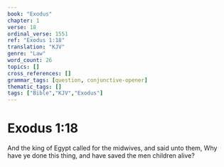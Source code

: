 ```yaml
---
book: "Exodus"
chapter: 1
verse: 18
ordinal_verse: 1551
ref: "Exodus 1:18"
translation: "KJV"
genre: "Law"
word_count: 26
topics: []
cross_references: []
grammar_tags: [question, conjunctive-opener]
thematic_tags: []
tags: ["Bible","KJV","Exodus"]
---
```


# Exodus 1:18

And the king of Egypt called for the midwives, and said unto them, Why have ye done this thing, and have saved the men children alive?

